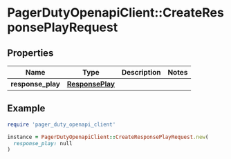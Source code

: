 # PagerDutyOpenapiClient::CreateResponsePlayRequest

## Properties

| Name | Type | Description | Notes |
| ---- | ---- | ----------- | ----- |
| **response_play** | [**ResponsePlay**](ResponsePlay.md) |  |  |

## Example

```ruby
require 'pager_duty_openapi_client'

instance = PagerDutyOpenapiClient::CreateResponsePlayRequest.new(
  response_play: null
)
```

